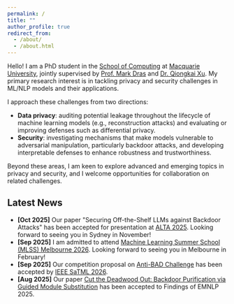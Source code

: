 ```yaml
---
permalink: /
title: ""   
author_profile: true
redirect_from: 
  - /about/
  - /about.html
---
```


<!-- ---
permalink: /
title: "About"
author_profile: true
redirect_from: 
  - /about/
  - /about.html
--- -->

Hello! I am a PhD student in the <a href="https://www.mq.edu.au/faculty-of-science-and-engineering/departments-and-schools/school-of-computing">School of Computing</a> at <a href="https://www.mq.edu.au/">Macquarie University</a>, jointly supervised by <a href="https://mark-dras.github.io/">Prof. Mark Dras</a> and <a href="https://xuqiongkai.github.io/">Dr. Qiongkai Xu</a>. My primary research interest is in tackling privacy and security challenges in ML/NLP models and their applications.

I approach these challenges from two directions:

* **Data privacy**: auditing potential leakage throughout the lifecycle of machine learning models (e.g., reconstruction attacks) and evaluating or improving defenses such as differential privacy.
* **Security**: investigating mechanisms that make models vulnerable to adversarial manipulation, particularly backdoor attacks, and developing interpretable defenses to enhance robustness and trustworthiness.

Beyond these areas, I am keen to explore advanced and emerging topics in privacy and security, and I welcome opportunities for collaboration on related challenges.

<!-- I completed a Master of Research at <a href="https://www.mq.edu.au/">Macquarie University</a> in 2024, where I received a thesis score of 93 (High Distinction), leading to my admission into the PhD program with a full scholarship. Before that, I earned an M.S. in Information Technology with Distinction from <a href="https://www.unimelb.edu.au/">The University of Melbourne</a> in 2023, an M.S. in Control Engineering in 2016, and a B.A. in Mechanical Engineering in 2013, both from <a href="https://www.cqu.edu.cn/">Chongqing University</a>. -->

## Latest News

* **[Oct 2025]** Our paper "Securing Off-the-Shelf LLMs against Backdoor Attacks" has been accepted for presentation at <a href="https://alta2025.alta.asn.au/">ALTA 2025</a>. Looking forward to seeing you in Sydney in November!
* **[Sep 2025]** I am admitted to attend <a href="https://www.mlss-melbourne.com/">Machine Learning Summer School (MLSS) Melbourne 2026</a>. Looking forward to seeing you in Melbourne in February!
* **[Sep 2025]** Our competition proposal on <a href="https://anti-bad.github.io/">Anti-BAD Challenge</a> has been accepted by <a href="https://satml.org/competitions/">IEEE SaTML 2026</a>.
* **[Aug 2025]** Our paper <a href="https://arxiv.org/abs/2412.20476">Cut the Deadwood Out: Backdoor Purification via Guided Module Substitution</a> has been accepted to Findings of EMNLP 2025.